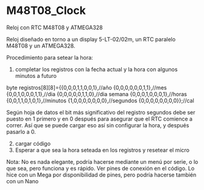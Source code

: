 # M48T08_Clock
Reloj con RTC M48T08 y ATMEGA328

Reloj diseñado en torno a un display 5-LT-02/02m, un RTC paralelo M48T08 y un ATMEGA328.

Procedimiento para setear la hora:

1) completar los registros con la fecha actual y la hora con algunos minutos a futuro

byte registros[8][8]={{0,0,0,1,1,0,0,1},//año 
                      {0,0,0,0,0,0,1,1},//mes
                      {0,0,1,0,0,0,1,1},//dia 
                      {0,0,0,0,0,1,1,0},//dia semana 
                      {0,0,0,1,0,0,0,1},//horas
                      {0,0,1,1,0,1,0,1},//minutos 
                      {1,0,0,0,0,0,0,0},//segundos
                      {0,0,0,0,0,0,0,0}};//cal
                      
Según hoja de datos el bit más significativo del registro segundos debe ser puesto en 1 primero y en 0 después para asegurar que el RTC comience a correr. Así que se puede cargar eso así sin configurar la hora, y después pasarlo a 0.

2) cargar código
3) Esperar a que sea la hora seteada en los registros y resetear el micro

Nota: No es nada elegante, podría hacerse mediante un menú por serie, o lo que sea, pero funciona y es rápido. Ver pines de conexión en el código. Lo hice con un Mega por disponibilidad de pines, pero podría hacerse también con un Nano
